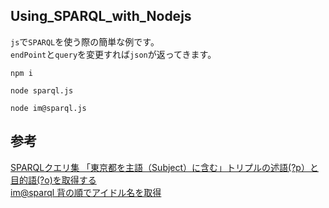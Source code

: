 ## Using_SPARQL_with_Nodejs


`js`で`SPARQL`を使う際の簡単な例です。  
`endPoint`と`query`を変更すれば`json`が返ってきます。  

```
npm i

node sparql.js

node im@sparql.js
```

## 参考
[SPARQLクエリ集 「東京都を主語（Subject）に含む」トリプルの述語(?p）と目的語(?o)を取得する](http://wp.lodosaka.jp/tool/sparqlquery/)  
[im@sparql 背の順でアイドル名を取得](https://gist.github.com/crssnky/cd6bacd101625ac4ae35dff7b32874d8#file-sparql)  
